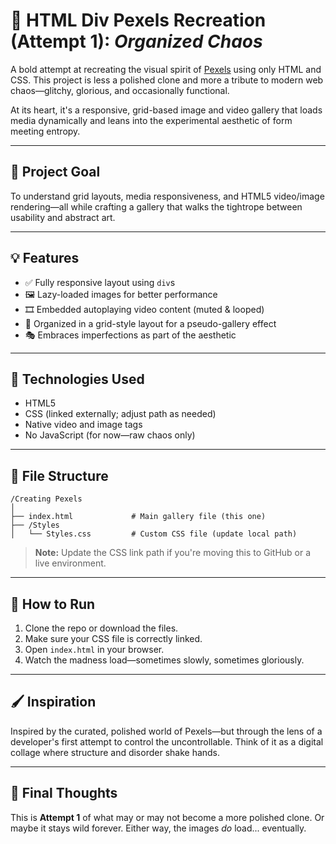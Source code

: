 # 📸 HTML Div Pexels Recreation (Attempt 1): *Organized Chaos*

A bold attempt at recreating the visual spirit of [Pexels](https://www.pexels.com/) using only HTML and CSS. This project is less a polished clone and more a tribute to modern web chaos—glitchy, glorious, and occasionally functional.

At its heart, it's a responsive, grid-based image and video gallery that loads media dynamically and leans into the experimental aesthetic of form meeting entropy.

---

## 🎯 Project Goal

To understand grid layouts, media responsiveness, and HTML5 video/image rendering—all while crafting a gallery that walks the tightrope between usability and abstract art.

---

## 💡 Features

- ✅ Fully responsive layout using `div`s  
- 🖼️ Lazy-loaded images for better performance  
- 🎞️ Embedded autoplaying video content (muted & looped)  
- 📐 Organized in a grid-style layout for a pseudo-gallery effect  
- 🎭 Embraces imperfections as part of the aesthetic  

---

## 🧱 Technologies Used

- HTML5  
- CSS (linked externally; adjust path as needed)  
- Native video and image tags  
- No JavaScript (for now—raw chaos only)

---

## 📂 File Structure

```
/Creating Pexels
│
├── index.html             # Main gallery file (this one)
├── /Styles
│   └── Styles.css         # Custom CSS file (update local path)
```

> **Note:** Update the CSS link path if you're moving this to GitHub or a live environment.

---

## 🧪 How to Run

1. Clone the repo or download the files.
2. Make sure your CSS file is correctly linked.
3. Open `index.html` in your browser.
4. Watch the madness load—sometimes slowly, sometimes gloriously.

---

## 🖌️ Inspiration

Inspired by the curated, polished world of Pexels—but through the lens of a developer's first attempt to control the uncontrollable. Think of it as a digital collage where structure and disorder shake hands.

---

## 🤔 Final Thoughts

This is **Attempt 1** of what may or may not become a more polished clone. Or maybe it stays wild forever. Either way, the images *do* load... eventually.

